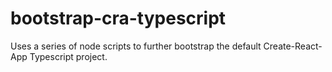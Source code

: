 # bootstrap-cra-typescript
Uses a series of node scripts to further bootstrap the default Create-React-App Typescript project.
